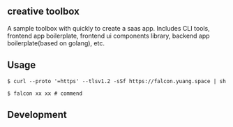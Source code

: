 creative toolbox
---

A sample toolbox with quickly to create a saas app. Includes CLI tools, frontend app boilerplate, frontend ui components library, backend app boilerplate(based on golang), etc.

## Usage
``` shell
$ curl --proto '=https' --tlsv1.2 -sSf https://falcon.yuang.space | sh
```

``` shell
$ falcon xx xx # commend
```

## Development